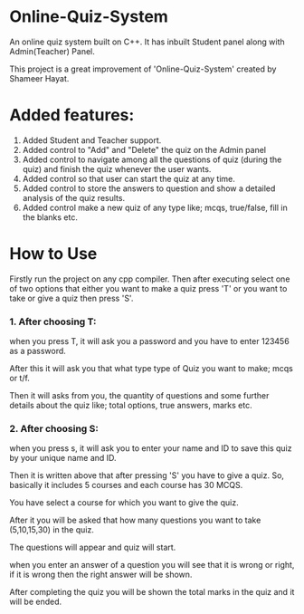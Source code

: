# Online-Quiz-System
An online quiz system built on C++.  It has inbuilt Student panel along with Admin(Teacher) Panel.

This project is a great improvement of 'Online-Quiz-System' created by Shameer Hayat.

# Added features:
1. Added Student and Teacher support.
2. Added control to "Add" and "Delete" the quiz on the Admin panel
3. Added control to navigate among all the questions of quiz (during the quiz) and finish the quiz whenever the user wants.
4. Added control so that user can start the quiz at any time.
5. Added control to store the answers to question and show a detailed analysis of the quiz results.
6. Added control make a new quiz of any type like; mcqs, true/false, fill in the blanks etc.

# How to Use
Firstly run the project on any cpp compiler.
Then after executing select one of two options that either you want to make a quiz press 'T' or you want to take or give a quiz then press 'S'.

### 1. After choosing T:
when you press T, it will ask you a password and you have to enter 123456 as a password.

After this it will ask you that what type type of Quiz you want to make; mcqs or t/f.

Then it will asks from you, the quantity of questions and some further details about the quiz like; total options, true answers, marks etc.

### 2. After choosing S:
when you press s, it will ask you to enter your name and ID to save this quiz by your unique name and ID.

Then it is written above that after pressing 'S' you have to give a quiz. So, basically it includes 5 courses and each course has 30 MCQS.

You have select a course for which you want to give the quiz.

After it you will be asked that how many questions you want to take (5,10,15,30) in the quiz.

The questions will appear and quiz will start.

when you enter an answer of a question you will see that it is wrong or right, if it is wrong then the right answer will be shown.

After completing the quiz you will be shown the total marks in the quiz and it will be ended.
